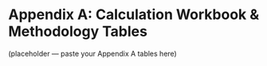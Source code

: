 # Appendix A: Calculation Workbook & Methodology Tables
(placeholder — paste your Appendix A tables here)

